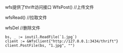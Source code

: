 wfs提供了thrift访问接口
  WfsPost()    //上传文件 <p/>
  wfsRead()    //拉取文件 <p/>
  wfsDel       //删除文件 <p/>


   	bs, _ := ioutil.ReadFile(`1.jpg`)
	client := &WfsClient{"http://127.0.0.1:3434/thrift"}
	client.PostFile(bs, "1.jpg", "")
	
	